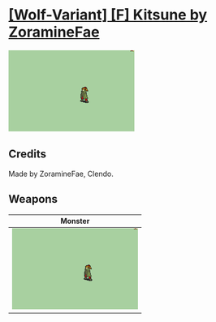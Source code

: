 # [\[Wolf-Variant\] \[F\] Kitsune by ZoramineFae](./)

<img src="./8.%20Monster/Monster_000.png" alt="[Wolf-Variant] [F] Kitsune by ZoramineFae standing" />

## Credits

Made by ZoramineFae, Clendo.

## Weapons


|Monster |
|  :---: |
| <img alt="Monster animation" src="./8.%20Monster/Monster.gif" /> |
